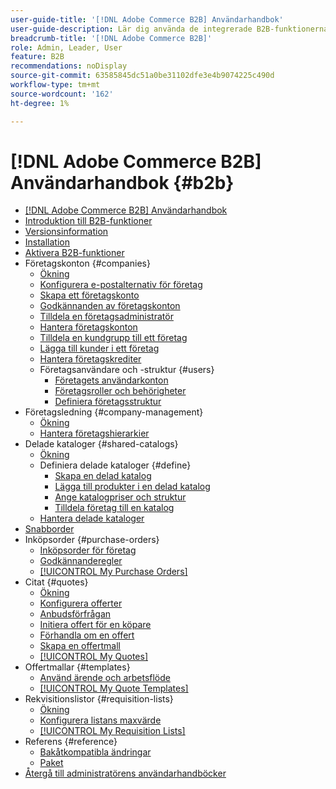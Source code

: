 ```yaml
---
user-guide-title: '[!DNL Adobe Commerce B2B] Användarhandbok'
user-guide-description: Lär dig använda de integrerade B2B-funktionerna för Adobe Commerce,
breadcrumb-title: '[!DNL Adobe Commerce B2B]'
role: Admin, Leader, User
feature: B2B
recommendations: noDisplay
source-git-commit: 63585845dc51a0be31102dfe3e4b9074225c490d
workflow-type: tm+mt
source-wordcount: '162'
ht-degree: 1%

---
```



# [!DNL Adobe Commerce B2B] Användarhandbok {#b2b}

+ [[!DNL Adobe Commerce B2B] Användarhandbok](guide-overview.md)
+ [Introduktion till B2B-funktioner](introduction.md)
+ [Versionsinformation](release-notes.md)
+ [Installation](install.md)
+ [Aktivera B2B-funktioner](enable-basic-features.md)
+ Företagskonton {#companies}
   + [Ökning](account-companies.md)
   + [Konfigurera e-postalternativ för företag](email-company-configuration.md)
   + [Skapa ett företagskonto](account-company-create.md)
   + [Godkännanden av företagskonton](account-company-approve.md)
   + [Tilldela en företagsadministratör](account-company-admin.md)
   + [Hantera företagskonton](account-company-manage.md)
   + [Tilldela en kundgrupp till ett företag](account-company-customer-group.md)
   + [Lägga till kunder i ett företag](customer-assign-company.md)
   + [Hantera företagskrediter](credit-company.md)
   + Företagsanvändare och -struktur {#users}
      + [Företagets användarkonton](account-company-users.md)
      + [Företagsroller och behörigheter](account-company-roles-permissions.md)
      + [Definiera företagsstruktur](account-company-structure.md)
+ Företagsledning {#company-management}
   + [Ökning](manage-companies.md)
   + [Hantera företagshierarkier](manage-company-hierarchy.md)
+ Delade kataloger {#shared-catalogs}
   + [Ökning](catalog-shared.md)
   + Definiera delade kataloger {#define}
      + [Skapa en delad katalog](catalog-shared-create.md)
      + [Lägga till produkter i en delad katalog](catalog-shared-product-add.md)
      + [Ange katalogpriser och struktur](catalog-shared-pricing-structure.md)
      + [Tilldela företag till en katalog](catalog-shared-assign-companies.md)
   + [Hantera delade kataloger](catalog-shared-manage.md)
+ [Snabborder](quick-order.md)
+ Inköpsorder {#purchase-orders}
   + [Inköpsorder för företag](purchase-order-flow.md)
   + [Godkännanderegler](account-dashboard-approval-rules.md)
   + [[!UICONTROL My Purchase Orders]](account-dashboard-my-purchase-orders.md)
+ Citat {#quotes}
   + [Ökning](quotes.md)
   + [Konfigurera offerter](configure-quotes.md)
   + [Anbudsförfrågan](quote-request.md)
   + [Initiera offert för en köpare](sales-rep-initiates-quote.md)
   + [Förhandla om en offert](quote-price-negotiation.md)
   + [Skapa en offertmall](quote-templates.md)
   + [[!UICONTROL My Quotes]](account-dashboard-my-quotes.md)
+ Offertmallar {#templates}
   + [Använd ärende och arbetsflöde](quote-templates-overview.md)
   + [[!UICONTROL My Quote Templates]](account-dashboard-my-quote-templates.md)
+ Rekvisitionslistor {#requisition-lists}
   + [Ökning](requisition-lists.md)
   + [Konfigurera listans maxvärde](configure-requisition-lists.md)
   + [[!UICONTROL My Requisition Lists]](account-dashboard-requisition-lists-manage.md)
+ Referens {#reference}
   + [Bakåtkompatibla ändringar](backward-incompatible-changes.md)
   + [Paket](packages.md)
+ [Återgå till administratörens användarhandböcker](https://experienceleague.adobe.com/sv/docs/commerce-admin/user-guides/home)
